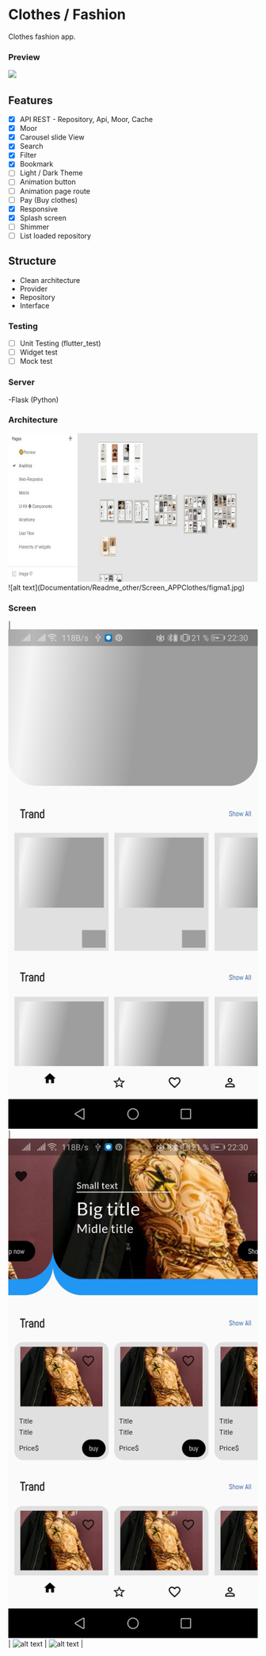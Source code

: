 # Clothes / Fashion

Clothes fashion app.

### Preview
<div>
  <img src="image/adobe-xd.svg" height="40" />
</div>


## Features 
- [x] API REST - Repository, Api, Moor, Cache
- [x] Moor
- [x] Carousel slide View
- [x] Search 
- [x] Filter
- [x] Bookmark
- [ ] Light / Dark Theme
- [ ] Animation button
- [ ] Animation page route
- [ ] Pay (Buy clothes)
- [x] Responsive
- [x] Splash screen
- [ ] Shimmer
- [ ] List loaded repository

## Structure
-  Clean architecture
-  Provider
-  Repository
-  Interface

### Testing
- [ ] Unit Testing (flutter_test)
- [ ] Widget test
- [ ] Mock test

### Server
-Flask (Python)



### Architecture
<div>
  <img src="Documentation/Readme_other/Screen_APPClothes/figma1.jpg" height="300" />
  <!-- ![main_playlist](https://github.com/Taverz/ecomproj/blob/master/Documentation/readme_other/Screen_APPClothes/figma1.jpg)  -->
  ![alt text](Documentation/Readme_other/Screen_APPClothes/figma1.jpg)
</div>

### Screen

| ![alt text](https://github.com/Taverz/ecomproj/blob/master/Documentation/readme_other/Screen_APPClothes/screen1.jpg)| ![alt text](https://github.com/Taverz/ecomproj/blob/master/Documentation/readme_other/Screen_APPClothes/screen2.jpg) | ![alt text](https://github.com/Taverz/ecomproj/blob/master/Documentation/readme_other/Screen_APPClothes/screen13.jpg) | ![alt text](https://github.com/Taverz/ecomproj/blob/master/Documentation/readme_other/Screen_APPClothes/screen14.jpg) | 
<!-- | :----------------------------------------------------------: | :----------------------------------------------------------: | :----------------------------------------------------------: | :----------------------------------------------------------: |
| ![playlist_detail](https://boyan01.github.io/quietww/playlist_detail.png) | ![page_comment](https://boyan01.github.io/quiewwt/page_comment.png) |   ![playing](https://boyan01.github.io/quietww/playing.png)    |    ![search](https://boyan01.github.io/quietwww/search.jpg)     | -->

<!-- 
| ![main_playlist](https://boyan01.github.io/quietwwww/main_playlist.png) | ![main_cloud](https://boyan01.github.io/quietww/main_playlist_dark.png) | ![main_cloud](https://boyan01.github.io/quietww/main_cloud.jpg) | ![artist_detail](https://boyan01.github.io/quietww/artist_detail.jpg) |
| :----------------------------------------------------------: | :----------------------------------------------------------: | :----------------------------------------------------------: | :----------------------------------------------------------: |
| ![playlist_detail](https://boyan01.github.io/quietww/playlist_detail.png) | ![page_comment](https://boyan01.github.io/quiewwt/page_comment.png) |   ![playing](https://boyan01.github.io/quietww/playing.png)    |    ![search](https://boyan01.github.io/quietwww/search.jpg)     | -->